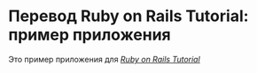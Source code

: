 # Перевод Ruby on Rails Tutorial: пример приложения

Это пример приложения для
[*Ruby on Rails Tutorial*](http://railstutorial.org/)
